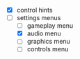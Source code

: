 - [x] control hints
- [ ] settings menus
	- [ ] gameplay menu
	- [x] audio menu
	- [ ] graphics menu
	- [ ] controls menu